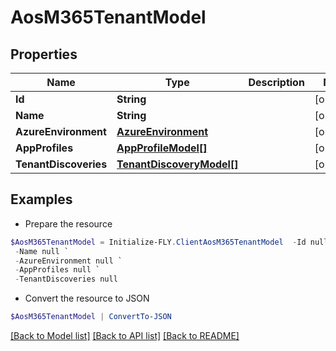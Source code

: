 # AosM365TenantModel
## Properties

Name | Type | Description | Notes
------------ | ------------- | ------------- | -------------
**Id** | **String** |  | [optional] 
**Name** | **String** |  | [optional] 
**AzureEnvironment** | [**AzureEnvironment**](AzureEnvironment.md) |  | [optional] 
**AppProfiles** | [**AppProfileModel[]**](AppProfileModel.md) |  | [optional] 
**TenantDiscoveries** | [**TenantDiscoveryModel[]**](TenantDiscoveryModel.md) |  | [optional] 

## Examples

- Prepare the resource
```powershell
$AosM365TenantModel = Initialize-FLY.ClientAosM365TenantModel  -Id null `
 -Name null `
 -AzureEnvironment null `
 -AppProfiles null `
 -TenantDiscoveries null
```

- Convert the resource to JSON
```powershell
$AosM365TenantModel | ConvertTo-JSON
```

[[Back to Model list]](../README.md#documentation-for-models) [[Back to API list]](../README.md#documentation-for-api-endpoints) [[Back to README]](../README.md)

